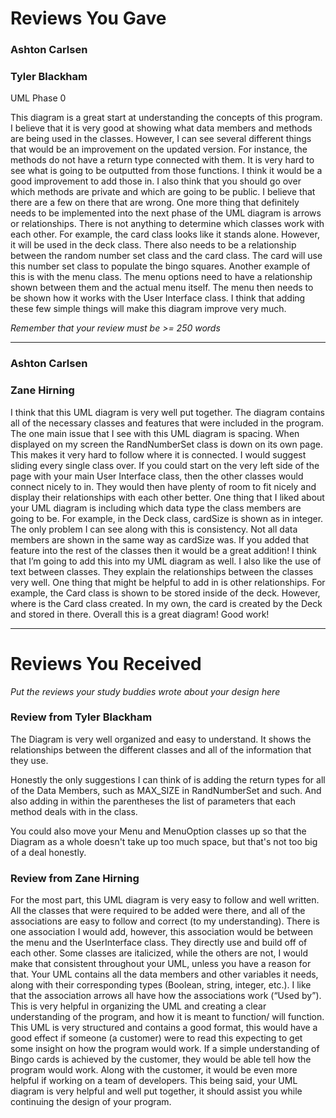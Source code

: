 # Reviews You Gave

### Ashton Carlsen
### Tyler Blackham

UML Phase 0

This diagram is a great start at understanding the concepts of this program. I believe that it is very good at showing what data members and methods are being used in the classes. However, I can see several different things that would be an improvement on the updated version. For instance, the methods do not have a return type connected with them. It is very hard to see what is going to be outputted from those functions. I think it would be a good improvement to add those in. I also think that you should go over which methods are private and which are going to be public. I believe that there are a few on there that are wrong. One more thing that definitely needs to be implemented into the next phase of the UML diagram is arrows or relationships. There is not anything to determine which classes work with each other. For example, the card class looks like it stands alone. However, it will be used in the deck class. There also needs to be a relationship between the random number set class and the card class. The card will use this number set class to populate the bingo squares. Another example of this is with the menu class. The menu options need to have a relationship shown between them and the actual menu itself. The menu then needs to be shown how it works with the User Interface class. I think that adding these few simple things will make this diagram improve very much.


*Remember that your review must be >= 250 words*

------------------------------------------------------------

### Ashton Carlsen
### Zane Hirning

I think that this UML diagram is very well put together. The diagram contains all of the necessary classes and features that were included in the program. The one main issue that I see with this UML diagram is spacing. When displayed on my screen the RandNumberSet class is down on its own page. This makes it very hard to follow where it is connected. I would suggest sliding every single class over. If you could start on the very left side of the page with your main User Interface class, then the other classes would connect nicely to in. They would then have plenty of room to fit nicely and display their relationships with each other better. One thing that I liked about your UML diagram is including which data type the class members are going to be. For example, in the Deck class, cardSize is shown as in integer. The only problem I can see along with this is consistency. Not all data members are shown in the same way as cardSize was. If you added that feature into the rest of the classes then it would be a great addition! I think that I’m going to add this into my UML diagram as well. I also like the use of text between classes. They explain the relationships between the classes very well. One thing that might be helpful to add in is other relationships. For example, the Card class is shown to be stored inside of the deck. However, where is the Card class created. In my own, the card is created by the Deck and stored in there. Overall this is a great diagram! Good work!

------------------------------------------------------------

# Reviews You Received

*Put the reviews your study buddies wrote about your design here*

### Review from Tyler Blackham

The Diagram is very well organized and easy to understand. It shows
the relationships between the different classes and all of the 
information that they use.

Honestly the only suggestions I can think of is adding the return
types for all of the Data Members, such as MAX_SIZE in RandNumberSet 
and such. And also adding in within the parentheses the list of 
parameters that each method deals with in the class.

You could also move your Menu and MenuOption classes up so that the 
Diagram as a whole doesn't take up too much space, but that's not too 
big of a deal honestly.

### Review from Zane Hirning 

For the most part, this UML diagram is very easy to follow and well written. All the classes that were required to be added were there, and all of the associations are easy to follow and correct (to my understanding). There is one association I would add, however, this association would be between the menu and the UserInterface class. They directly use and build off of each other. Some classes are italicized, while the others are not, I would make that consistent throughout your UML, unless you have a reason for that. Your UML contains all the data members and other variables it needs, along with their corresponding types (Boolean, string, integer, etc.). I like that the association arrows all have how the associations work (“Used by”). This is very helpful in organizing the UML and creating a clear understanding of the program, and how it is meant to function/ will function.
This UML is very structured and contains a good format, this would have a good effect if someone (a customer) were to read this expecting to get some insight on how the program would work. If a simple understanding of Bingo cards is achieved by the customer, they would be able tell how the program would work. Along with the customer, it would be even more helpful if working on a team of developers. This being said, your UML diagram is very helpful and well put together, it should assist you while continuing the design of your program.
